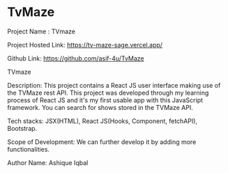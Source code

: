 # TvMaze

Project Name : TVmaze


Project Hosted Link:
https://tv-maze-sage.vercel.app/


Github Link:
https://github.com/asif-4u/TvMaze


TVmaze

Description:
This project contains a React JS user interface making use of the TVMaze rest API. This project was developed through my learning process of React JS and it's my first usable app with this JavaScript framework. You can search for shows stored in the TVMaze API.

Tech stacks: JSX(HTML), React JS(Hooks, Component, fetchAPI), Bootstrap.


Scope of Development:
We can further develop it by adding more functionalities.


Author Name: Ashique Iqbal
